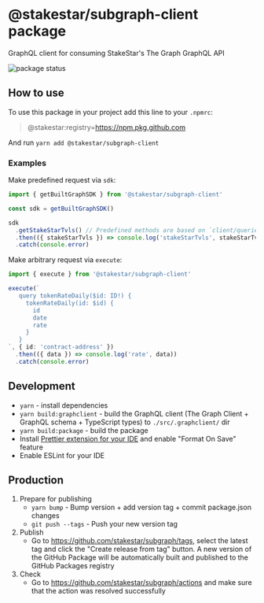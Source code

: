 # @stakestar/subgraph-client package

GraphQL client for consuming StakeStar's The Graph GraphQL API

![package status](https://github.com/stakestar/subgraph/actions/workflows/publish-github-package.yml/badge.svg)

## How to use

To use this package in your project add this line to your `.npmrc`:

> @stakestar:registry=https://npm.pkg.github.com

And run `yarn add @stakestar/subgraph-client`

### Examples

Make predefined request via `sdk`:
```typescript
import { getBuiltGraphSDK } from '@stakestar/subgraph-client'

const sdk = getBuiltGraphSDK()

sdk
  .getStakeStarTvls() // Predefined methods are based on `client/queries/*.graphql`  
  .then(({ stakeStarTvls }) => console.log('stakeStarTvls', stakeStarTvls))
  .catch(console.error)
```

Make arbitrary request via `execute`:
```typescript
import { execute } from '@stakestar/subgraph-client'

execute(`
   query tokenRateDaily($id: ID!) {
     tokenRateDaily(id: $id) {
       id
       date
       rate
     }
   }
`, { id: 'contract-address' })
  .then(({ data }) => console.log('rate', data))
  .catch(console.error)
```

## Development

- `yarn` - install dependencies
- `yarn build:graphclient` - build the GraphQL client (The Graph Client + GraphQL schema + TypeScript types) to `./src/.graphclient/` dir
- `yarn build:package` - build the package
- Install [Prettier extension for your IDE](https://prettier.io/docs/en/editors.html) and enable "Format On Save" feature
- Enable ESLint for your IDE
 
## Production

1. Prepare for publishing
    - `yarn bump` - Bump version + add version tag + commit package.json changes
    - `git push --tags` - Push your new version tag
2. Publish
    - Go to https://github.com/stakestar/subgraph/tags, select the latest tag and click the "Create release from tag" button. A new version of the GitHub Package will be automatically built and published to the GitHub Packages registry
3. Check
    - Go to https://github.com/stakestar/subgraph/actions and make sure that the action was resolved successfully
